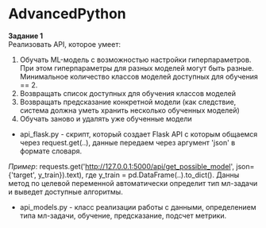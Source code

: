 # AdvancedPython
**Задание 1**
\
Реализовать API, которое умеет:
1. Обучать ML-модель с возможностью настройки
гиперпараметров. При этом гиперпараметры для разных
моделей могут быть разные. Минимальное количество классов
моделей доступных для обучения == 2.
2. Возвращать список доступных для обучения классов моделей
3. Возвращать предсказание конкретной модели (как следствие,
система должна уметь хранить несколько обученных моделей)
4. Обучать заново и удалять уже обученные модели

- api_flask.py - скрипт, который создает Flask API с которым общаемся через request.get(..), данные передаем через аргумент 'json' в формате словаря.

*Пример*: requests.get('http://127.0.0.1:5000/api/get_possible_model', json={'target', y_train}).text), где y_train = pd.DataFrame(..).to_dict(). Данны метод по целевой переменной автоматически определит тип мл-задачи и выведет доступные алгоритмы. 

- api_models.py - класс реализации работы с данными, определением типа мл-задачи, обучение, предсказание, подсчет метрики.
